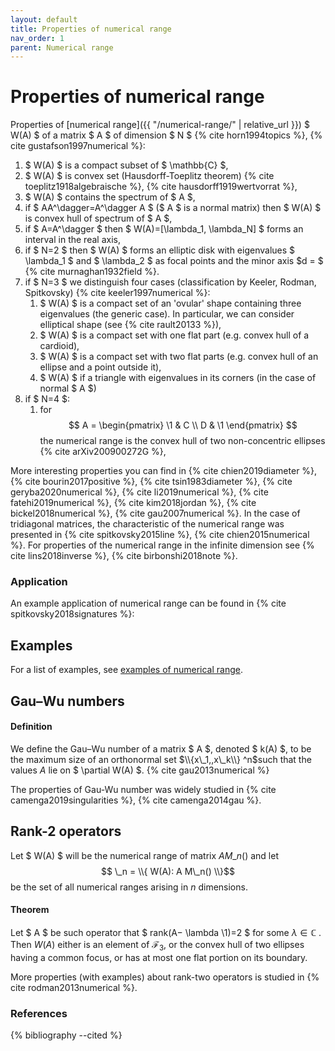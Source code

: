 ```yaml
---
layout: default
title: Properties of numerical range
nav_order: 1
parent: Numerical range
---
```


# Properties of numerical range

Properties of [numerical range]({{ "/numerical-range/" | relative_url }}) $ W(A) $ of a matrix
$ A $ of dimension $ N $ {% cite horn1994topics %},
{% cite gustafson1997numerical %}:

1.  $ W(A) $ is a compact subset of $ \mathbb{C} $,
2.  $ W(A) $ is convex set (Hausdorff-Toeplitz theorem)
    {% cite toeplitz1918algebraische %}, {% cite hausdorff1919wertvorrat %},
3.  $ W(A) $ contains the spectrum of $ A $,
4.  if $ AA^\dagger=A^\dagger A $ ($ A $ is a normal matrix) then $ W(A) $ is
    convex hull of spectrum of $ A $,
5.  if $ A=A^\dagger $ then $ W(A)=\[\lambda_1, \lambda_N\] $ forms an
    interval in the real axis,
6.  if $ N=2 $ then $ W(A) $ forms an elliptic disk with eigenvalues
    $ \lambda_1 $ and $ \lambda_2 $ as focal points and the minor axis $d = $ {% cite murnaghan1932field %}.
7.  if $ N=3 $ we distinguish four cases (classification by Keeler,
    Rodman, Spitkovsky) {% cite keeler1997numerical %}:
    1.  $ W(A) $ is a compact set of an 'ovular' shape containing three
        eigenvalues (the generic case). In particular, we can consider
        elliptical shape (see {% cite rault20133 %}),
    2.  $ W(A) $ is a compact set with one flat part (e.g. convex hull of
        a cardioid),
    3.  $ W(A) $ is a compact set with two flat parts (e.g. convex hull of
        an ellipse and a point outside it),
    4.  $ W(A) $ if a triangle with eigenvalues in its corners (in the
        case of normal $ A $)
8.  if $ N=4 $:
    1.  for $$ A = \begin{pmatrix}
        \1 & C \\
        D & \1
        \end{pmatrix}
        $$
        the numerical range is the convex hull of two non-concentric ellipses {% cite arXiv200900272G %},

More interesting properties you can find in {% cite chien2019diameter %},
{% cite bourin2017positive %}, {% cite tsin1983diameter %},
{% cite geryba2020numerical %}, {% cite li2019numerical %},
{% cite fatehi2019numerical %}, {% cite kim2018jordan %},
{% cite bickel2018numerical %}, {% cite gau2007numerical %}. In the case of
tridiagonal matrices, the characteristic of the numerical range was
presented in {% cite spitkovsky2015line %}, {% cite chien2015numerical %}.
For properties of the numerical range in the infinite dimension see
{% cite lins2018inverse %}, {% cite birbonshi2018note %}.

### Application

An example application of numerical range can be found in
{% cite spitkovsky2018signatures %}:

## Examples

For a list of examples, see [examples of numerical
range](/numerical-range/examples).

## Gau–Wu numbers

#### Definition

We define the Gau–Wu number of a matrix $ A $, denoted $ k(A) $, to be the
maximum size of an orthonormal set $\\{x\_1,,x\_k\\}  ^n$such that the
values $A$ lie on $ \partial W(A) $. {% cite gau2013numerical %}

The properties of Gau-Wu number was widely studied in
{% cite camenga2019singularities %}, {% cite camenga2014gau %}.

## Rank-2 operators

Let $ W(A) $ will be the numerical range of matrix $A  M\_n()$ and let $$
\_n = \\{ W(A): A  M\_n() \\}$$ be the set of all numerical ranges
arising in $n$ dimensions.

#### Theorem

Let $ A $ be such operator that $ rank(A− \lambda \1)=2 $ for some $\lambda
\in \mathbb{C}$ . Then  $W(A)$  either is an element of  $\mathcal{F}_3$, or
the convex hull of two ellipses having a common focus, or has at most
one flat portion on its boundary.

More properties (with examples) about rank-two operators is studied in
{% cite rodman2013numerical %}.

### References
{% bibliography --cited %}
